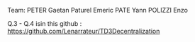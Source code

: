 Team: PETER Gaetan Paturel Emeric PATE Yann POLIZZI Enzo

Q.3 - Q.4 isin this github : https://github.com/Lenarrateur/TD3Decentralization
